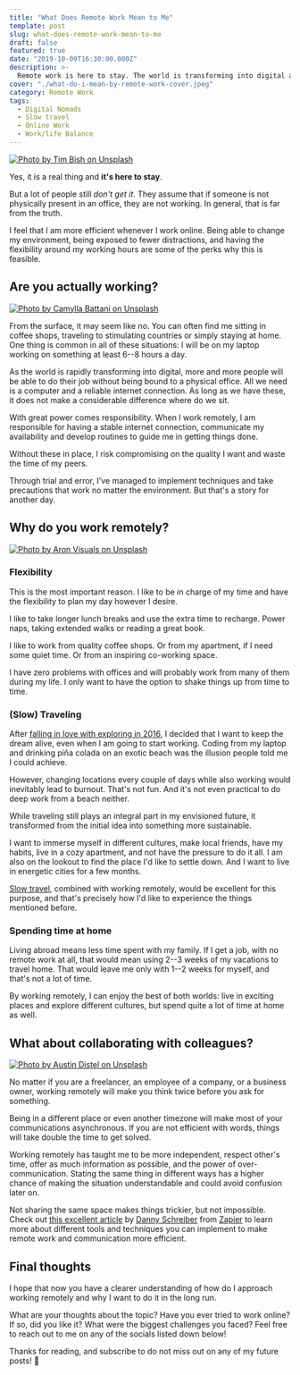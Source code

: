 ```yaml
---
title: "What Does Remote Work Mean to Me"
template: post
slug: what-does-remote-work-mean-to-me
draft: false
featured: true
date: "2019-10-09T16:30:00.000Z"
description: >-
  Remote work is here to stay. The world is transforming into digital and even more people will be able to do their job without being bound to a physical office.
cover: "./what-do-i-mean-by-remote-work-cover.jpeg"
category: Remote Work
tags:
  - Digital Nomads
  - Slow travel
  - Online Work
  - Work/life Balance
---
```


[![Photo by Tim Bish on Unsplash](/what-do-i-mean-by-remote-work-cover.jpeg)](https://bit.ly/33jE0Fx)

Yes, it is a real thing and **it's here to stay**.

But a lot of people still _don't get it_. They assume that if someone is not physically present in an office, they are not working. In general, that is far from the truth.

I feel that I am more efficient whenever I work online. Being able to change my environment, being exposed to fewer distractions, and having the flexibility around my working hours are some of the perks why this is feasible.

## Are you actually working?

[![Photo by Camylla Battani on Unsplash](/dog-question.jpeg)](https://bit.ly/314jc3n)

From the surface, it may seem like no. You can often find me sitting in coffee shops, traveling to stimulating countries or simply staying at home. One thing is common in all of these situations: I will be on my laptop working on something at least 6--8 hours a day.

As the world is rapidly transforming into digital, more and more people will be able to do their job without being bound to a physical office. All we need is a computer and a reliable internet connection. As long as we have these, it does not make a considerable difference where do we sit.

With great power comes responsibility. When I work remotely, I am responsible for having a stable internet connection, communicate my availability and develop routines to guide me in getting things done.

Without these in place, I risk compromising on the quality I want and waste the time of my peers.

Through trial and error, I've managed to implement techniques and take precautions that work no matter the environment. But that's a story for another day.

## Why do you work remotely?

[![Photo by Aron Visuals on Unsplash](/time-passing.jpeg)](https://bit.ly/2IvhnG7)

### Flexibility

This is the most important reason. I like to be in charge of my time and have the flexibility to plan my day however I desire.

I like to take longer lunch breaks and use the extra time to recharge. Power naps, taking extended walks or reading a great book.

I like to work from quality coffee shops. Or from my apartment, if I need some quiet time. Or from an inspiring co-working space.

I have zero problems with offices and will probably work from many of them during my life. I only want to have the option to shake things up from time to time.

### (Slow) Traveling

After [falling in love with exploring in 2016](https://bit.ly/2MpfT1g), I decided that I want to keep the dream alive, even when I am going to start working. Coding from my laptop and drinking piña colada on an exotic beach was the illusion people told me I could achieve.

However, changing locations every couple of days while also working would inevitably lead to burnout. That's not fun. And it's not even practical to do deep work from a beach neither.

While traveling still plays an integral part in my envisioned future, it transformed from the initial idea into something more sustainable.

I want to immerse myself in different cultures, make local friends, have my habits, live in a cozy apartment, and not have the pressure to do it all. I am also on the lookout to find the place I'd like to settle down. And I want to live in energetic cities for a few months.

[Slow travel](https://bit.ly/2LZ1VnB), combined with working remotely, would be excellent for this purpose, and that's precisely how I'd like to experience the things mentioned before.

### Spending time at home

Living abroad means less time spent with my family. If I get a job, with no remote work at all, that would mean using 2--3 weeks of my vacations to travel home. That would leave me only with 1--2 weeks for myself, and that's not a lot of time.

By working remotely, I can enjoy the best of both worlds: live in exciting places and explore different cultures, but spend quite a lot of time at home as well.

## What about collaborating with colleagues?

[![Photo by Austin Distel on Unsplash](/collaboration.jpeg)](https://bit.ly/2pYExhF)

No matter if you are a freelancer, an employee of a company, or a business owner, working remotely will make you think twice before you ask for something.

Being in a different place or even another timezone will make most of your communications asynchronous. If you are not efficient with words, things will take double the time to get solved.

Working remotely has taught me to be more independent, respect other's time, offer as much information as possible, and the power of over-communication. Stating the same thing in different ways has a higher chance of making the situation understandable and could avoid confusion later on.

Not sharing the same space makes things trickier, but not impossible. Check out [this excellent article](https://bit.ly/33gNAZy) by [Danny Schreiber](https://bit.ly/2ASgTFQ) from [Zapier](https://bit.ly/2LX6Lls) to learn more about different tools and techniques you can implement to make remote work and communication more efficient.

## Final thoughts

I hope that now you have a clearer understanding of how do I approach working remotely and why I want to do it in the long run.

What are your thoughts about the topic? Have you ever tried to work online? If so, did you like it? What were the biggest challenges you faced? Feel free to reach out to me on any of the socials listed down below!

Thanks for reading, and subscribe to do not miss out on any of my future posts! 🙏

